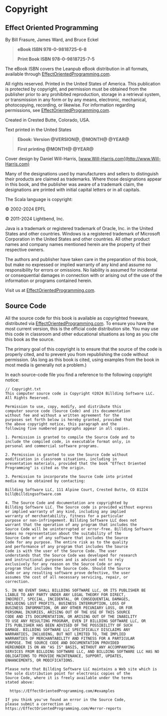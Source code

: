 # Copyright

## Effect Oriented Programming

By Bill Frasure, James Ward, and Bruce Eckel

> **eBook ISBN 978-0-9818725-6-8**
>
> **Print Book ISBN 978-0-9818725-7-5**

The eBook ISBN covers the Leanpub eBook distribution in all formats,
available through [EffectOrientedProgramming.com](https://www.effectorientedprogramming.com/).

All rights reserved. Printed in the United States of America. This publication
is protected by copyright, and permission must be obtained from the publisher
prior to any prohibited reproduction, storage in a retrieval system, or
transmission in any form or by any means, electronic, mechanical, photocopying,
recording, or likewise. For information regarding permissions, see
[EffectOrientedProgramming.com](https://www.effectorientedprogramming.com/).

Created in Crested Butte, Colorado, USA.

Text printed in the United States

> **Ebook: Version @VERSION@, @MONTH@ @YEAR@**
>
> **First printing @MONTH@ @YEAR@**

Cover design by Daniel Will-Harris,
[www.Will-Harris.com](http://www.Will-Harris.com)

Many of the designations used by manufacturers and sellers to distinguish their
products are claimed as trademarks. Where those designations appear in this
book, and the publisher was aware of a trademark claim, the designations are
printed with initial capital letters or in all capitals.

The Scala language is copyright:

&copy; 2002-2024 EPFL

&copy; 2011-2024 Lightbend, Inc.
 
Java is a trademark or registered trademark of Oracle, Inc. in the United States and
other countries. Windows is a registered trademark of Microsoft Corporation in
the United States and other countries. All other product names and company
names mentioned herein are the property of their respective owners.

The authors and publisher have taken care in the preparation of this book, but
make no expressed or implied warranty of any kind and assume no responsibility
for errors or omissions. No liability is assumed for incidental or
consequential damages in connection with or arising out of the use of the
information or programs contained herein.

Visit us at [EffectOrientedProgramming.com](https://www.effectorientedprogramming.com/).

## Source Code

All the source code for this book is available as copyrighted freeware,
distributed via [EffectOrientedProgramming.com](https://effectorientedprogramming.com/#examples).
To ensure you have the most current version, this is the official code
distribution site. You may use this code in classroom and other educational
situations as long as you cite this book as the source.

The primary goal of this copyright is to ensure that the source of the code is
properly cited, and to prevent you from republishing the code without
permission. (As long as this book is cited, using examples from the book in
most media is generally not a problem.)

In each source-code file you find a reference to the following copyright notice:

```text
// Copyright.txt
This computer source code is Copyright ©2024 Billding Software LLC.
All Rights Reserved.

Permission to use, copy, modify, and distribute this
computer source code (Source Code) and its documentation
without fee and without a written agreement for the
purposes set forth below is hereby granted, provided that
the above copyright notice, this paragraph and the
following five numbered paragraphs appear in all copies.

1. Permission is granted to compile the Source Code and to
include the compiled code, in executable format only, in
personal and commercial software programs.

2. Permission is granted to use the Source Code without
modification in classroom situations, including in
presentation materials, provided that the book "Effect Oriented
Programming" is cited as the origin.

3. Permission to incorporate the Source Code into printed
media may be obtained by contacting:

Billding Software LLC, 111 Alpine Court, Crested Butte, CO 81224
bill@billdingsoftware.com

4. The Source Code and documentation are copyrighted by
Billding Software LLC. The Source code is provided without express
or implied warranty of any kind, including any implied
warranty of merchantability, fitness for a particular
purpose or non-infringement. Billding Software LLC does not
warrant that the operation of any program that includes the
Source Code will be uninterrupted or error-free. Billding Software
makes no representation about the suitability of the
Source Code or of any software that includes the Source
Code for any purpose. The entire risk as to the quality
and performance of any program that includes the Source
Code is with the user of the Source Code. The user
understands that the Source Code was developed for research
and instructional purposes and is advised not to rely
exclusively for any reason on the Source Code or any
program that includes the Source Code. Should the Source
Code or any resulting software prove defective, the user
assumes the cost of all necessary servicing, repair, or
correction.

5. IN NO EVENT SHALL BILLDING SOFTWARE LLC, OR ITS PUBLISHER BE
LIABLE TO ANY PARTY UNDER ANY LEGAL THEORY FOR DIRECT,
INDIRECT, SPECIAL, INCIDENTAL, OR CONSEQUENTIAL DAMAGES,
INCLUDING LOST PROFITS, BUSINESS INTERRUPTION, LOSS OF
BUSINESS INFORMATION, OR ANY OTHER PECUNIARY LOSS, OR FOR
PERSONAL INJURIES, ARISING OUT OF THE USE OF THIS SOURCE
CODE AND ITS DOCUMENTATION, OR ARISING OUT OF THE INABILITY
TO USE ANY RESULTING PROGRAM, EVEN IF BILLDING SOFTWARE LLC, OR
ITS PUBLISHER HAS BEEN ADVISED OF THE POSSIBILITY OF SUCH
DAMAGE. BILLDING SOFTWARE LLC SPECIFICALLY DISCLAIMS ANY
WARRANTIES, INCLUDING, BUT NOT LIMITED TO, THE IMPLIED
WARRANTIES OF MERCHANTABILITY AND FITNESS FOR A PARTICULAR
PURPOSE. THE SOURCE CODE AND DOCUMENTATION PROVIDED
HEREUNDER IS ON AN "AS IS" BASIS, WITHOUT ANY ACCOMPANYING
SERVICES FROM BILLDING SOFTWARE LLC, AND BILLDING SOFTWARE LLC HAS NO
OBLIGATIONS TO PROVIDE MAINTENANCE, SUPPORT, UPDATES,
ENHANCEMENTS, OR MODIFICATIONS.

Please note that Billding Software LLC maintains a Web site which is
the sole distribution point for electronic copies of the
Source Code, where it is freely available under the terms
stated above:

  https://EffectOrientedProgramming.com/#examples

If you think you've found an error in the Source Code,
please submit a correction at:
https://EffectOrientedProgramming.com/#error-reports
```
